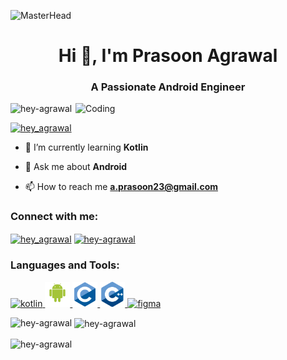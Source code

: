 ![MasterHead](https://1.bp.blogspot.com/-7A4WynwLsMw/XbBpCXG8fHI/AAAAAAAAMt4/uOa1bpLskYgrwGbllhSu2SDj_Mig8SXJQCLcBGAsYHQ/s1600/2000_600px.gif)
<h1 align="center">Hi 👋, I'm Prasoon Agrawal</h1>
<h3 align="center">A Passionate Android Engineer</h3>
<img align="right" alt="Coding" width="400" src="https://cdn.dribbble.com/users/1162077/screenshots/3848914/programmer.gif">


<p align="left"> <img src="https://komarev.com/ghpvc/?username=hey-agrawal&label=Profile%20views&color=0e75b6&style=flat" alt="hey-agrawal" /> </p>

<p align="left"> <a href="https://twitter.com/hey_agrawal" target="blank"><img src="https://img.shields.io/twitter/follow/hey_agrawal?logo=twitter&style=for-the-badge" alt="hey_agrawal" /></a> </p>

- 🌱 I’m currently learning **Kotlin**

- 💬 Ask me about **Android**

- 📫 How to reach me **a.prasoon23@gmail.com**

<h3 align="left">Connect with me:</h3>
<p align="left">
<a href="https://twitter.com/hey_agrawal" target="blank"><img align="center" src="https://raw.githubusercontent.com/rahuldkjain/github-profile-readme-generator/master/src/images/icons/Social/twitter.svg" alt="hey_agrawal" height="30" width="40" /></a>
<a href="https://linkedin.com/in/hey-agrawal" target="blank"><img align="center" src="https://raw.githubusercontent.com/rahuldkjain/github-profile-readme-generator/master/src/images/icons/Social/linked-in-alt.svg" alt="hey-agrawal" height="30" width="40" /></a>
</p>

<h3 align="left">Languages and Tools:</h3>
<p align="left"> <a href="https://kotlinlang.org" target="_blank" rel="noreferrer"> <img src="https://www.vectorlogo.zone/logos/kotlinlang/kotlinlang-icon.svg" alt="kotlin" width="40" height="40"/> <a href="https://developer.android.com" target="_blank" rel="noreferrer"> <img src="https://raw.githubusercontent.com/devicons/devicon/master/icons/android/android-original-wordmark.svg" alt="android" width="40" height="40"/> </a> <a href="https://www.cprogramming.com/" target="_blank" rel="noreferrer"> <img src="https://raw.githubusercontent.com/devicons/devicon/master/icons/c/c-original.svg" alt="c" width="40" height="40"/> </a> <a href="https://www.w3schools.com/cpp/" target="_blank" rel="noreferrer"> <img src="https://raw.githubusercontent.com/devicons/devicon/master/icons/cplusplus/cplusplus-original.svg" alt="cplusplus" width="40" height="40"/> </a> <a href="https://www.figma.com/" target="_blank" rel="noreferrer"> <img src="https://www.vectorlogo.zone/logos/figma/figma-icon.svg" alt="figma" width="40" height="40"/> </a> </a> </p>

<p><img align="left" src="https://github-readme-stats.vercel.app/api/top-langs?username=hey-agrawal&show_icons=true&locale=en&layout=compact" alt="hey-agrawal" /></p>

<p>&nbsp;<img align="center" src="https://github-readme-stats.vercel.app/api?username=hey-agrawal&show_icons=true&locale=en" alt="hey-agrawal" /></p>

<p><img align="center" src="https://github-readme-streak-stats.herokuapp.com/?user=hey-agrawal&" alt="hey-agrawal" /></p>
